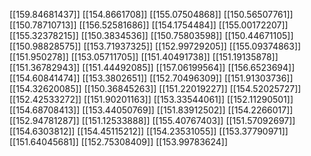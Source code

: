[[159.84681437]]
[[154.8661708]]
[[155.07504868]]
[[150.56507761]]
[[150.78710713]]
[[156.52581686]]
[[154.1754484]]
[[155.00172207]]
[[155.32378215]]
[[150.3834536]]
[[150.75803598]]
[[150.44671105]]
[[150.98828575]]
[[153.71937325]]
[[152.99729205]]
[[155.09374863]]
[[151.950278]]
[[153.05711705]]
[[151.40491738]]
[[151.19135878]]
[[151.36782943]]
[[151.44492085]]
[[157.06199564]]
[[156.6523694]]
[[154.60841474]]
[[153.3802651]]
[[152.70496309]]
[[151.91303736]]
[[154.32620085]]
[[150.36845263]]
[[151.22019227]]
[[154.52025727]]
[[152.42533272]]
[[151.90201163]]
[[153.33544061]]
[[152.11290501]]
[[154.68708413]]
[[153.44050769]]
[[151.83912502]]
[[154.2266017]]
[[152.94781287]]
[[151.12533888]]
[[155.40767403]]
[[151.57092697]]
[[154.6303812]]
[[154.45115212]]
[[154.23531055]]
[[153.37790971]]
[[151.64045681]]
[[152.75308409]]
[[153.99783624]]
